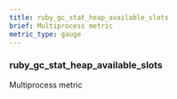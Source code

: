 ```yaml
---
title: ruby_gc_stat_heap_available_slots
brief: Multiprocess metric
metric_type: gauge
---
```

### ruby_gc_stat_heap_available_slots

Multiprocess metric